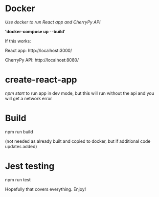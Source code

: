 # Docker
_Use docker to run React app and CherryPy API_


**'docker-compose up --build'**

If this works:


React app: http://localhost:3000/


CherryPy API: http://localhost:8080/

# create-react-app
_npm start_ to run app in dev mode, but this will run without the api and you will get a network error

# Build
npm run build


(not needed as already built and copied to docker, but if additional code updates added)

# Jest testing
npm run test

Hopefully that covers everything. Enjoy!
